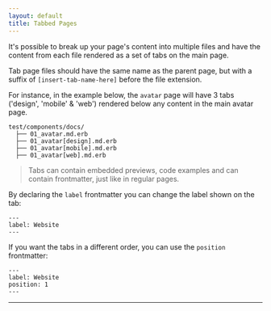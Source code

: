 ```yaml
---
layout: default
title: Tabbed Pages
---
```


It's possible to break up your page's content into multiple files and have the content from each file rendered as a set of tabs on the main page.

Tab page files should have the same name as the parent page, but with a suffix of `[insert-tab-name-here]` before the file extension.

For instance, in the example below, the `avatar` page will have 3 tabs ('design', 'mobile' & 'web') rendered below any content in the main avatar page.

```
test/components/docs/
  ├── 01_avatar.md.erb
  ├── 01_avatar[design].md.erb
  ├── 01_avatar[mobile].md.erb
  ├── 01_avatar[web].md.erb
```

> Tabs can contain embedded previews, code examples and can contain frontmatter, just like in regular pages.

By declaring the `label` frontmatter you can change the label shown on the tab:

```
---
label: Website
---
```

If you want the tabs in a different order, you can use the `position` frontmatter:

```
---
label: Website
position: 1
---
```

---